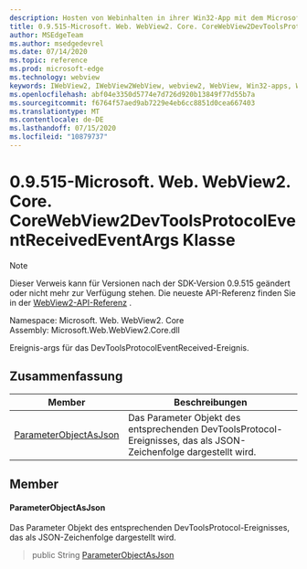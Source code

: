 ```yaml
---
description: Hosten von Webinhalten in ihrer Win32-App mit dem Microsoft Edge WebView2-Steuerelement
title: 0.9.515-Microsoft. Web. WebView2. Core. CoreWebView2DevToolsProtocolEventReceivedEventArgs
author: MSEdgeTeam
ms.author: msedgedevrel
ms.date: 07/14/2020
ms.topic: reference
ms.prod: microsoft-edge
ms.technology: webview
keywords: IWebView2, IWebView2WebView, webview2, WebView, Win32-apps, Win32, Edge, ICoreWebView2, ICoreWebView2Controller, Browser-Steuerelement, Edge-HTML
ms.openlocfilehash: abf04e3350d5774e7d726d920b13849f77d55b7a
ms.sourcegitcommit: f6764f57aed9ab7229e4eb6cc8851d0cea667403
ms.translationtype: MT
ms.contentlocale: de-DE
ms.lasthandoff: 07/15/2020
ms.locfileid: "10879737"
---
```

# 0.9.515-Microsoft. Web. WebView2. Core. CoreWebView2DevToolsProtocolEventReceivedEventArgs Klasse 

> [!NOTE]
> Dieser Verweis kann für Versionen nach der SDK-Version 0.9.515 geändert oder nicht mehr zur Verfügung stehen. Die neueste API-Referenz finden Sie in der [WebView2-API-Referenz](../../../webview2-api-reference.md) .

Namespace: Microsoft. Web. WebView2. Core \
Assembly: Microsoft.Web.WebView2.Core.dll

Ereignis-args für das DevToolsProtocolEventReceived-Ereignis.

## Zusammenfassung

 Member                        | Beschreibungen
--------------------------------|---------------------------------------------
[ParameterObjectAsJson](#parameterobjectasjson) | Das Parameter Objekt des entsprechenden DevToolsProtocol-Ereignisses, das als JSON-Zeichenfolge dargestellt wird.

## Member

#### ParameterObjectAsJson 

Das Parameter Objekt des entsprechenden DevToolsProtocol-Ereignisses, das als JSON-Zeichenfolge dargestellt wird.

> public String [ParameterObjectAsJson](#parameterobjectasjson)

